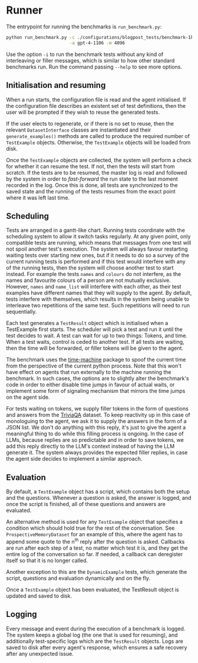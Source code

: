 # Runner

The entrypoint for running the benchmarks is `run_benchmark.py`:
```bash
python run_benchmark.py -c ./configurations/blogpost_tests/benchmark-1k.yml \
                        -a gpt-4-1106 -m 4096
```

Use the option `-i` to run the benchmark tests without any kind of interleaving or filler messages, which is similar to how other standard benchmarks run. Run the command passing `--help` to see more options.

## Initialisation and resuming

When a run starts, the configuration file is read and the agent initialised. If the configuration file describes an existent set of test definitions, then the user will be prompted if they wish to reuse the generated tests.

If the user elects to regenerate, or if there is no set to reuse, then the relevant `DatasetInterface` classes are instantiated and their `generate_examples()` methods are called to produce the required number of `TestExample` objects. Otherwise, the `TestExample` objects will be loaded from disk.

Once the `TestExample` objects are collected, the system will perform a check for whether it can resume the test. If not, then the tests will start from scratch. If the tests are to be resumed, the master log is read and followed by the system in order to _fast-forward_ the run state to the last moment recorded in the log. Once this is done, all tests are synchronized to the saved state and the running of the tests resumes from the exact point where it was left last time.

## Scheduling

Tests are arranged in a gantt-like chart. Running tests coordinate with the scheduling system to allow it switch tasks regularly. At any given point, only compatible tests are running, which means that messages from one test will not spoil another test's execution. The system will always favour restarting waiting tests over starting new ones, but if it needs to do so a survey of the current running tests is performed and if this test would interfere with any of the running tests, then the system will choose another test to start instead. For example the tests `names` and `colours` do not interfere, as the names and favourite colours of a person are not mutually exclusive. However, `names` and `name_list` will interfere with each other, as their test examples have different names that they will supply to the agent. By default, tests interfere with themselves, which results in the system being unable to interleave two repetitions of the same test. Such repetitions will need to run sequentially.

Each test generates a `TestResult` object which is initialised when a TestExample first starts. The scheduler will pick a test and run it until the test decides to wait. A test can wait for up to two things: Tokens, and time. When a test waits, control is ceded to another test. If all tests are waiting, then the time will be forwarded, or filler tokens will be given to the agent.

The benchmark uses the [time-machine](https://pypi.org/project/time-machine/) package to spoof the current time from the perspective of the current python process. Note that this won't have effect on agents that run externally to the machine running the benchmark. In such cases, the options are to slightly alter the benchmark's code in order to either disable time jumps in favour of actual waits, or implement some form of signaling mechanism that mirrors the time jumps on the agent side.

For tests waiting on tokens, we supply filler tokens in the form of questions and answers from the [TriviaQA](https://github.com/mandarjoshi90/triviaqa) dataset. To keep reactivity up in this case of monologuing to the agent, we ask it to supply the answers in the form of a JSON list. We don't do anything with this reply, it's just to give the agent a meaningful thing to do while this filling process is ongoing. In the case of LLMs, because replies are so predictable and in order to save tokens, we add this reply directly to the LLM's context instead of having the LLM generate it. The system always provides the expected filler replies, in case the agent side decides to implement a similar approach.

## Evaluation

By default, a `TestExample` object has a script, which contains both the setup and the questions. Whenever a question is asked, the answer is logged, and once the script is finished, all of these questions and answers are evaluated.

An alternative method is used for any `TestExample` object that specifies a condition which should hold true for the rest of the conversation. See `ProspectiveMemoryDataset` for an example of this, where the agent has to append some quote to the n<sup>th</sup> reply after the question is asked. Callbacks are run after each step of a test, no matter which test it is, and they get the entire log of the conversation so far. If needed, a callback can deregister itself so that it is no longer called.

Another exception to this are the `DynamicExample` tests, which generate the script, questions and evaluation dynamically and on the fly.

Once a `TestExample` object has been evaluated, the TestResult object is updated and saved to disk.

## Logging

Every message and event during the execution of a benchmark is logged. The system keeps a global log (the one that is used for resuming), and additionally test-specific logs which are the `TestResult` objects. Logs are saved to disk after every agent's response, which ensures a safe recovery after any unexpected issue.

